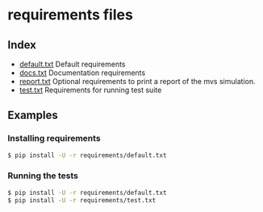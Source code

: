 # requirements files

## Index

- [default.txt](default.txt)
  Default requirements
- [docs.txt](docs.txt)
  Documentation requirements
- [report.txt](report.txt)
  Optional requirements to print a report of the mvs simulation.
- [test.txt](test.txt)
  Requirements for running test suite

## Examples

### Installing requirements

```bash
$ pip install -U -r requirements/default.txt
```

### Running the tests

```bash
$ pip install -U -r requirements/default.txt
$ pip install -U -r requirements/test.txt
```
